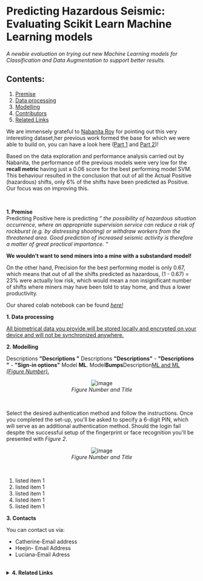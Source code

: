 <h1> Predicting Hazardous Seismic: Evaluating Scikit Learn Machine Learning models</h1>
<em>A newbie evaluation on trying out new Machine Learning models for Classification and Data Augmentation to support better results.</em>

## Contents:
1. [Premise](#pre)<br/>
1. [Data processing](#data)<br/>
2. [Modelling](#setup)<br/>
3. [Contributors](#contact)<br/>
4. [Related Links](#related)<br/>

<p>We are immensely grateful to  <a href="https://www.linkedin.com/in/nabanita-roy/">Nabanita Roy</a> for pointing out this very interesting dataset,her previous work formed the base for which we were able to build on, you can have a look here (<a href="https://www.linkedin.com/in/nabanita-roy/">Part 1</a> and <a href="https://www.linkedin.com/in/nabanita-roy/">Part 2</a>)!<br/>
 
Based on the data exploration and performance analysis carried out by Nabanita, the performance of the previous models were very low for the <b>recall metric</b> having just a 0.06 score for the best performing model SVM. This behaviour resulted in the conclusion that out of all the Actual Positive (hazardous) shifts, only 6% of the shifts have been predicted as Positive. Our focus was on improving this.
</p>
<br/>

<a name="pre">__1. Premise__</a><br/>
Predicting Positive here is predicting <em>“ the possibility of hazardous situation occurrence, where an appropriate supervision service can reduce a risk of rockburst (e.g. by distressing shooting) or withdraw workers from the threatened area. Good prediction of increased seismic activity is therefore a matter of great practical importance. “</em><br/>

<b>We wouldn’t want to send miners into a mine with a substandard model!</b>

On the other hand, Precision for the best performing model is only 0.67, which means that out of all the shifts predicted as hazardous, (1 - 0.67) = 23% were actually low risk, which would mean a non insignificant number of shifts where miners may have been told to stay home, and thus a lower productivity.  

Our shared colab notebook can be found <a href="https://colab.research.google.com/drive/1fIvMom1iQUPN7K_ODtnq9Kb41ZfKH_xK#scrollTo=_25QD437NyrA"><em>here!</em></a>


<a name="data">__1. Data processing__</a><br/>

<ins>All biometrical data you provide will be stored locally and encrypted on your device and will not be synchronized anywhere.<ins/>


<a name="setup">__2. Modelling__</a><br/>

Descriptions <b>"Descriptions "</b> Descriptions <b>"Descriptions"</b> - <b>"Descriptions "</b> - <b>"Sign-in options"</b> Model <b>ML</b>. 
Model<b>Bumps</b>Description<ins>ML<ins/> and <ins>ML<ins/> <em>(Figure Number)</em>.

<p align="center">
 <img src="https://user-images.githubusercontent.com/69084008/94839134-80aff300-040e-11eb-9a83-a1e8cb8099f0.png" alt="image"/>
 <br/>
    <em>Figure Number and Title</em>
</p>
<br/>

Select the desired authentication method and follow the instructions.
Once you completed the set-up, you'll be asked to specify a 6-digit PIN, which will serve as an additional authentication method. 
Should the login fail despite the successful setup of the fingerprint or face recognition you'll be presented with <em>Figure 2</em>.

<p align="center">
 <img src="https://user-images.githubusercontent.com/69084008/94839267-a806c000-040e-11eb-81ca-f52756bcb017.png" alt="image"/>
 <br/>
    <em>Figure Number and Title</em>
</p>
<br/>

<ol>
  <li>listed item 1</li>
  <li>listed item 1</li>
  <li>listed item 1</li>
  <li>listed item 1</li>
  <li>listed item 1</li>
</ol>


<a name="contact">__3. Contacts__</a>

You can contact us via:
<ul>
  <li>Catherine-Email address</li>
  <li>Heejin- Email Address</li>
  <li>Luciana-Email Adress</li>
</ul>
<br/>

<details>
<summary><a name="related"><strong>4. Related Links</strong></a></summary>
<br/>
<a href="Link to notbook Part1">Title</a><br/>
<a href="Link to notebook Part 2">title 2</a><br/>
</details>
